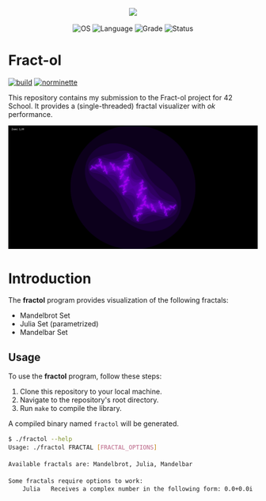 <p align="center">
    <img src="https://game.42sp.org.br/static/assets/achievements/fract-olm.png">
</p>

<p align="center">
    <img src="https://img.shields.io/badge/OS-Linux-blue" alt="OS">
    <img src="https://img.shields.io/badge/Language-C-orange.svg" alt="Language">
    <img src="https://img.shields.io/badge/Grade-125%2F100-brightgreen.svg" alt="Grade">
    <img src="https://img.shields.io/badge/Status-Completed-brightgreen.svg" alt="Status">
</p>

# Fract-ol
[![build](https://github.com/vinicius507/fract-ol/actions/workflows/build.yml/badge.svg)](https://github.com/vinicius507/fract-ol/actions/workflows/build.yml)
[![norminette](https://github.com/vinicius507/fract-ol/actions/workflows/norminette.yml/badge.svg)](https://github.com/vinicius507/fract-ol/actions/workflows/norminette.yml)

This repository contains my submission to the Fract-ol project for 42 School.
It provides a (single-threaded) fractal visualizer with _ok_ performance.

![Some visualizations from the Fractol Program](/assets/fractol.gif)

# Introduction
The **fractol** program provides visualization of the following fractals:

- Mandelbrot Set
- Julia Set (parametrized)
- Mandelbar Set

## Usage
To use the **fractol** program, follow these steps:

1. Clone this repository to your local machine.
2. Navigate to the repository's root directory.
3. Run `make` to compile the library.

A compiled binary named `fractol` will be generated.

```sh
$ ./fractol --help
Usage: ./fractol FRACTAL [FRACTAL_OPTIONS]

Available fractals are: Mandelbrot, Julia, Mandelbar

Some fractals require options to work:
	Julia	Receives a complex number in the following form: 0.0+0.0i
```
